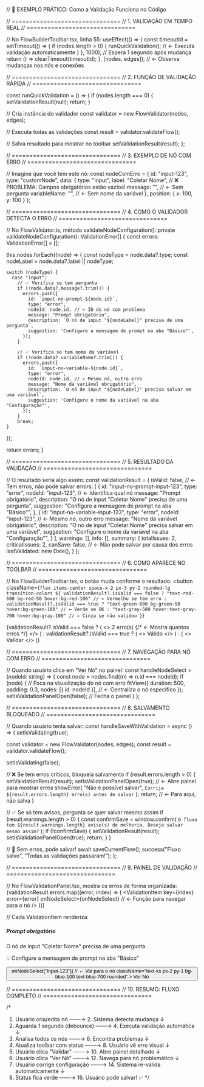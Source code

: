 // 🎯 EXEMPLO PRÁTICO: Como a Validação Funciona no Código

// ===============================
// 1. VALIDAÇÃO EM TEMPO REAL
// ===============================

// No FlowBuilderToolbar.tsx, linha 55:
useEffect(() => {
  const timeoutId = setTimeout(() => {
    if (nodes.length > 0) {
      runQuickValidation(); // ← Executa validação automaticamente
    }
  }, 1000); // Espera 1 segundo após mudança
  return () => clearTimeout(timeoutId);
}, [nodes, edges]); // ← Observa mudanças nos nós e conexões

// ===============================
// 2. FUNÇÃO DE VALIDAÇÃO RÁPIDA
// ===============================

const runQuickValidation = () => {
  if (nodes.length === 0) {
    setValidationResult(null);
    return;
  }

  // Cria instância do validador
  const validator = new FlowValidator(nodes, edges);
  
  // Executa todas as validações
  const result = validator.validateFlow();
  
  // Salva resultado para mostrar no toolbar
  setValidationResult(result);
};

// ===============================
// 3. EXEMPLO DE NÓ COM ERRO
// ===============================

// Imagine que você tem este nó:
const nodeComErro = {
  id: "input-123",
  type: "customNode",
  data: {
    type: "input",
    label: "Coletar Nome",
    // ❌ PROBLEMA: Campos obrigatórios estão vazios!
    message: "",        // ← Sem pergunta
    variableName: "",   // ← Sem nome da variável
  },
  position: { x: 100, y: 100 }
};

// ===============================
// 4. COMO O VALIDADOR DETECTA O ERRO
// ===============================

// No FlowValidator.ts, método validateNodeConfiguration():
private validateNodeConfiguration(): ValidationError[] {
  const errors: ValidationError[] = [];

  this.nodes.forEach((node) => {
    const nodeType = node.data?.type;
    const nodeLabel = node.data?.label || nodeType;

    switch (nodeType) {
      case "input":
        // ✅ Verifica se tem pergunta
        if (!node.data?.message?.trim()) {
          errors.push({
            id: `input-no-prompt-${node.id}`,
            type: "error",
            nodeId: node.id, // ← ID do nó com problema
            message: "Prompt obrigatório",
            description: `O nó de input "${nodeLabel}" precisa de uma pergunta`,
            suggestion: 'Configure a mensagem de prompt na aba "Básico"',
          });
        }
        
        // ✅ Verifica se tem nome da variável
        if (!node.data?.variableName?.trim()) {
          errors.push({
            id: `input-no-variable-${node.id}`,
            type: "error",
            nodeId: node.id, // ← Mesmo nó, outro erro
            message: "Nome da variável obrigatório",
            description: `O nó de input "${nodeLabel}" precisa salvar em uma variável`,
            suggestion: 'Configure o nome da variável na aba "Configuração"',
          });
        }
        break;
    }
  });

  return errors;
}

// ===============================
// 5. RESULTADO DA VALIDAÇÃO
// ===============================

// O resultado seria algo assim:
const validationResult = {
  isValid: false, // ← Tem erros, não pode salvar
  errors: [
    {
      id: "input-no-prompt-input-123",
      type: "error",
      nodeId: "input-123", // ← Identifica qual nó
      message: "Prompt obrigatório",
      description: "O nó de input \"Coletar Nome\" precisa de uma pergunta",
      suggestion: "Configure a mensagem de prompt na aba \"Básico\"",
    },
    {
      id: "input-no-variable-input-123",
      type: "error", 
      nodeId: "input-123", // ← Mesmo nó, outro erro
      message: "Nome da variável obrigatório",
      description: "O nó de input \"Coletar Nome\" precisa salvar em uma variável",
      suggestion: "Configure o nome da variável na aba \"Configuração\"",
    }
  ],
  warnings: [],
  info: [],
  summary: {
    totalIssues: 2,
    criticalIssues: 2,
    canSave: false, // ← Não pode salvar por causa dos erros
    lastValidated: new Date(),
  }
};

// ===============================
// 6. COMO APARECE NO TOOLBAR
// ===============================

// No FlowBuilderToolbar.tsx, o botão muda conforme o resultado:
<button
  className={`flex items-center space-x-2 px-3 py-2 rounded-lg transition-colors ${
    validationResult?.isValid === false
      ? "text-red-600 bg-red-50 hover:bg-red-100" // ← Vermelho se tem erro
      : validationResult?.isValid === true
      ? "text-green-600 bg-green-50 hover:bg-green-100" // ← Verde se OK
      : "text-gray-500 hover:text-gray-700 hover:bg-gray-100" // ← Cinza se não validou
  }`}
>
  {validationResult?.isValid === false ? (
    <>
      <AlertCircle size={16} />
      <span>2 erro(s)</span> {/* ← Mostra quantos erros */}
    </>
  ) : validationResult?.isValid === true ? (
    <>
      <CheckCircle size={16} />
      <span>Válido</span>
    </>
  ) : (
    <>
      <Shield size={16} />
      <span>Validar</span>
    </>
  )}
</button>

// ===============================
// 7. NAVEGAÇÃO PARA NÓ COM ERRO
// ===============================

// Quando usuário clica em "Ver Nó" no painel:
const handleNodeSelect = (nodeId: string) => {
  const node = nodes.find((n) => n.id === nodeId);
  if (node) {
    // Foca na visualização do nó com erro
    fitView({
      duration: 500,
      padding: 0.3,
      nodes: [{ id: nodeId }], // ← Centraliza o nó específico
    });
    setIsValidationPanelOpen(false); // Fecha o painel
  }
};

// ===============================
// 8. SALVAMENTO BLOQUEADO
// ===============================

// Quando usuário tenta salvar:
const handleSaveWithValidation = async () => {
  setIsValidating(true);
  
  const validator = new FlowValidator(nodes, edges);
  const result = validator.validateFlow();
  
  setIsValidating(false);
  
  // ❌ Se tem erros críticos, bloqueia salvamento
  if (result.errors.length > 0) {
    setValidationResult(result);
    setIsValidationPanelOpen(true); // ← Abre painel para mostrar erros
    showError(
      "Não é possível salvar",
      `Corrija ${result.errors.length} erro(s) antes de salvar`
    );
    return; // ← Para aqui, não salva
  }

  // ✅ Se só tem avisos, pergunta se quer salvar mesmo assim
  if (result.warnings.length > 0) {
    const confirmSave = window.confirm(
      `O fluxo tem ${result.warnings.length} aviso(s) de melhoria. Deseja salvar mesmo assim?`
    );
    if (!confirmSave) {
      setValidationResult(result);
      setIsValidationPanelOpen(true);
      return;
    }
  }

  // 🎉 Sem erros, pode salvar!
  await saveCurrentFlow();
  success("Fluxo salvo", "Todas as validações passaram!");
};

// ===============================
// 9. PAINEL DE VALIDAÇÃO
// ===============================

// No FlowValidationPanel.tsx, mostra os erros de forma organizada:
{validationResult.errors.map((error, index) => (
  <ValidationItem
    key={index}
    error={error}
    onNodeSelect={onNodeSelect} // ← Função para navegar para o nó
  />
))}

// Cada ValidationItem renderiza:
<div className="p-3 rounded-lg border bg-red-50 border-red-200">
  <div className="flex items-start gap-3">
    <AlertCircle className="w-4 h-4 text-red-500" />
    <div className="flex-1">
      <h5 className="font-medium text-sm">Prompt obrigatório</h5>
      <p className="text-sm text-gray-600">
        O nó de input "Coletar Nome" precisa de uma pergunta
      </p>
      <p className="text-sm text-blue-600 italic">
        💡 Configure a mensagem de prompt na aba "Básico"
      </p>
      <button
        onClick={() => onNodeSelect("input-123")} // ← Vai para o nó
        className="text-xs px-2 py-1 bg-blue-100 text-blue-700 rounded"
      >
        Ver Nó
      </button>
    </div>
  </div>
</div>

// ===============================
// 10. RESUMO: FLUXO COMPLETO
// ===============================

/*
1. Usuário cria/edita nó ───→ 2. Sistema detecta mudança
                                      ↓
3. Aguarda 1 segundo (debounce) ───→ 4. Executa validação automática
                                      ↓
5. Analisa todos os nós ───→ 6. Encontra problemas
                                      ↓
7. Atualiza toolbar com status ───→ 8. Usuário vê erro visual
                                      ↓
9. Usuário clica "Validar" ───→ 10. Abre painel detalhado
                                      ↓
11. Usuário clica "Ver Nó" ───→ 12. Navega para nó problemático
                                      ↓
13. Usuário corrige configuração ───→ 14. Sistema re-valida automaticamente
                                      ↓
15. Status fica verde ───→ 16. Usuário pode salvar! ✅
*/

